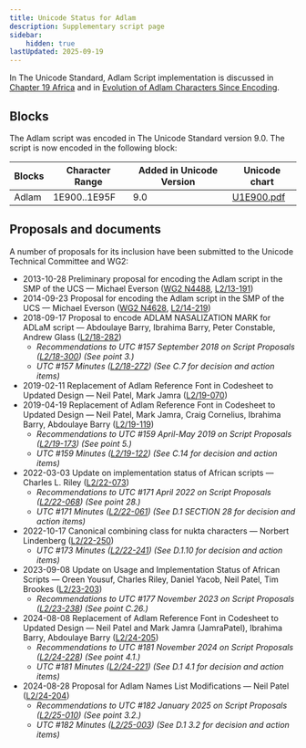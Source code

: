 ```yaml
---
title: Unicode Status for Adlam
description: Supplementary script page
sidebar:
    hidden: true
lastUpdated: 2025-09-19
---
```


In The Unicode Standard, Adlam Script implementation is discussed in [Chapter 19 Africa](https://www.unicode.org/versions/latest/core-spec/chapter-19/#G56860) and in [Evolution of Adlam Characters Since Encoding](https://www.unicode.org/notes/tn58/).

## Blocks

The Adlam script was encoded in The Unicode Standard version 9.0. The script is now encoded in the following block:

| Blocks | Character Range | Added in Unicode Version | Unicode chart |
| ------ | --------------- | ------------------------ | ------------- |
| Adlam  | 1E900..1E95F | 9.0 | [U1E900.pdf](http://www.unicode.org/charts/PDF/U1E900.pdf) |

## Proposals and documents

A number of proposals for its inclusion have been submitted to the Unicode Technical Committee and WG2:
- 2013-10-28 Preliminary proposal for encoding the Adlam script in the SMP of the UCS — Michael Everson ([WG2 N4488](https://www.unicode.org/wg2/docs/n4488.pdf), [L2/13-191](http://www.unicode.org/cgi-bin/GetMatchingDocs.pl?L2/13-191))
- 2014-09-23 Proposal for encoding the Adlam script in the SMP of the UCS — Michael Everson ([WG2 N4628](https://www.unicode.org/wg2/docs/n4628.pdf), [L2/14-219](http://www.unicode.org/cgi-bin/GetMatchingDocs.pl?L2/14-219))
- 2018-09-17 Proposal to encode ADLAM NASALIZATION MARK for ADLaM script — Abdoulaye Barry, Ibrahima Barry, Peter Constable, Andrew Glass ([L2/18-282](http://www.unicode.org/cgi-bin/GetMatchingDocs.pl?L2/18-282))
  - _Recommendations to UTC #157 September 2018 on Script Proposals ([L2/18-300](http://www.unicode.org/L2/L2018/18300-script-ad-hoc-rec.pdf)) (See point 3.)_
  - _UTC #157 Minutes ([L2/18-272](http://www.unicode.org/L2/L2018/18272.htm)) (See C.7 for decision and action items)_
- 2019-02-11 Replacement of Adlam Reference Font in Codesheet to Updated Design — Neil Patel, Mark Jamra ([L2/19-070](http://www.unicode.org/cgi-bin/GetMatchingDocs.pl?L2/19-070))
- 2019-04-19 Replacement of Adlam Reference Font in Codesheet to Updated Design — Neil Patel, Mark Jamra, Craig Cornelius, Ibrahima Barry, Abdoulaye Barry ([L2/19-119](http://www.unicode.org/cgi-bin/GetMatchingDocs.pl?L2/19-119))
  - _Recommendations to UTC #159 April-May 2019 on Script Proposals ([L2/19-173](http://www.unicode.org/L2/L2019/19173-script-adhoc-recs.pdf)) (See point 5.)_
  - _UTC #159 Minutes ([L2/19-122](http://www.unicode.org/L2/L2019/19122.htm)) (See C.14 for decision and action items)_
- 2022-03-03 Update on implementation status of African scripts — Charles L. Riley     ([L2/22-073](http://www.unicode.org/cgi-bin/GetMatchingDocs.pl?L2/22-073))
  - _Recommendations to UTC #171 April 2022 on Script Proposals ([L2/22-068](http://www.unicode.org/cgi-bin/GetMatchingDocs.pl?L2/22-068)) (See point 28.)_
  - _UTC #171 Minutes ([L2/22-061](https://www.unicode.org/L2/L2022/22061.htm)) (See D.1 SECTION 28 for decision and action items)_
- 2022-10-17 Canonical combining class for nukta characters — Norbert Lindenberg ([L2/22-250](http://www.unicode.org/cgi-bin/GetMatchingDocs.pl?L2/22-250))
  - _UTC #173 Minutes ([L2/22-241](http://www.unicode.org/L2/L2022/22241.htm)) (See D.1.10 for decision and action items)_
- 2023-09-08 Update on Usage and Implementation Status of African Scripts — Oreen Yousuf, Charles Riley, Daniel Yacob, Neil Patel, Tim Brookes ([L2/23-203](http://www.unicode.org/cgi-bin/GetMatchingDocs.pl?L2/23-203))
  - _Recommendations to UTC #177 November 2023 on Script Proposals ([L2/23-238](http://www.unicode.org/cgi-bin/GetMatchingDocs.pl?L2/23-238)) (See point C.26.)_
- 2024-08-08 Replacement of Adlam Reference Font in Codesheet to Updated Design — Neil Patel and Mark Jamra (JamraPatel), Ibrahima Barry, Abdoulaye Barry ([L2/24-205](http://www.unicode.org/cgi-bin/GetMatchingDocs.pl?L2/24-205))
  - _Recommendations to UTC #181 November 2024 on Script Proposals ([L2/24-228](http://www.unicode.org/cgi-bin/GetMatchingDocs.pl?L2/24-228)) (See point 4.1.)_
  - _UTC #181 Minutes ([L2/24-221](https://www.unicode.org/L2/L2024/24221.htm)) (See D.1 4.1 for decision and action items)_
- 2024-08-28 Proposal for Adlam Names List Modifications — Neil Patel ([L2/24-204](http://www.unicode.org/cgi-bin/GetMatchingDocs.pl?L2/24-204))
  - _Recommendations to UTC #182 January 2025 on Script Proposals ([L2/25-010](http://www.unicode.org/cgi-bin/GetMatchingDocs.pl?L2/25-010)) (See point 3.2.)_
  - _UTC #182 Minutes ([L2/25-003](https://www.unicode.org/L2/L2025/25003.htm)) (See D.1 3.2 for decision and action items)_
